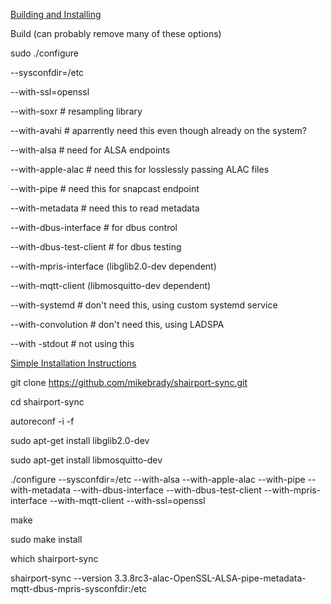 [Building and Installing](https://github.com/mikebrady/shairport-sync#building-and-installing)

Build (can probably remove many of these options)

sudo ./configure

  --sysconfdir=/etc

  --with-ssl=openssl

  --with-soxr # resampling library

  --with-avahi # aparrently need this even though already on the system?

  --with-alsa # need for ALSA endpoints

  --with-apple-alac # need this for losslessly passing ALAC files

  --with-pipe # need this for snapcast endpoint

  --with-metadata # need this to read metadata

  --with-dbus-interface # for dbus control

  --with-dbus-test-client # for dbus testing

  --with-mpris-interface (libglib2.0-dev dependent)

  --with-mqtt-client (libmosquitto-dev dependent)

  --with-systemd # don't need this, using custom systemd service

  --with-convolution # don't need this, using LADSPA

  --with -stdout # not using this


  
[Simple Installation Instructions](https://github.com/mikebrady/shairport-sync/blob/master/INSTALL.md)

git clone https://github.com/mikebrady/shairport-sync.git

cd shairport-sync

autoreconf -i -f

sudo apt-get install libglib2.0-dev

sudo apt-get install libmosquitto-dev

./configure --sysconfdir=/etc --with-alsa --with-apple-alac --with-pipe --with-metadata --with-dbus-interface --with-dbus-test-client --with-mpris-interface --with-mqtt-client --with-ssl=openssl

make

sudo make install

which shairport-sync

shairport-sync --version
3.3.8rc3-alac-OpenSSL-ALSA-pipe-metadata-mqtt-dbus-mpris-sysconfdir:/etc
